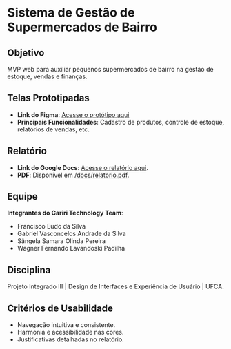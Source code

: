# Sistema de Gestão de Supermercados de Bairro

## Objetivo
MVP web para auxiliar pequenos supermercados de bairro na gestão de estoque, vendas e finanças.

## Telas Prototipadas
- **Link do Figma**: [Acesse o protótipo aqui](https://www.figma.com/design/YmtuaSG7FL376kzYkYuFX1/Layout?node-id=0-1&t=BliwoH0319qPm9kO-1)
- **Principais Funcionalidades**: Cadastro de produtos, controle de estoque, relatórios de vendas, etc.

## Relatório
- **Link do Google Docs**: [Acesse o relatório aqui](https://docs.google.com/link).
- **PDF**: Disponível em [/docs/relatorio.pdf](/docs/relatorio.pdf).

## Equipe
**Integrantes do Cariri Technology Team**:
  - Francisco Eudo da Silva
  - Gabriel Vasconcelos Andrade da Silva
  - Sângela Samara Olinda Pereira
  - Wagner Fernando Lavandoski Padilha

## Disciplina
Projeto Integrado III | Design de Interfaces e Experiência de Usuário | UFCA.

## Critérios de Usabilidade
- Navegação intuitiva e consistente.
- Harmonia e acessibilidade nas cores.
- Justificativas detalhadas no relatório.
